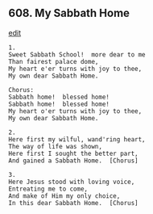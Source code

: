 
## 608.  My Sabbath Home
[edit](https://docs.google.com/document/d/18Crrf_A35Hqwyf4rQTTJXXPCGUVshfak/edit?mode=html)



    1.
    Sweet Sabbath School!  more dear to me
    Than fairest palace dome,
    My heart e'er turns with joy to thee,
    My own dear Sabbath Home.

    Chorus:
    Sabbath home!  blessed home!
    Sabbath home!  blessed home!
    My heart o'er turns with joy to thee,
    My own dear Sabbath Home.

    2.
    Here first my wilful, wand'ring heart,
    The way of life was shown,
    Here first I sought the better part,
    And gained a Sabbath Home.  [Chorus]

    3.
    Here Jesus stood with loving voice,
    Entreating me to come,
    And make of Him my only choice,
    In this dear Sabbath Home.  [Chorus]
